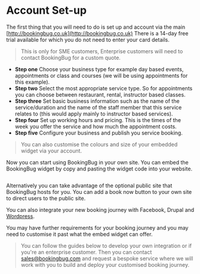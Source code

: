 # Account Set-up
The first thing that you will need to do is set up and account via the main [http://bookingbug.co.uk](http://bookingbug.co.uk) There is a 14-day free trial available for which you do not need to enter your card details.

> This is only for SME customers, Enterprise customers will need to contact BookingBug for a custom quote.

- **Step one** Choose your business type for example day based events, appointments or class and courses (we will be using appointments for this example).
- **Step two** Select the most appropriate service type. So for appointments you can choose between restaurant, rental, instructor based classes.
- **Step three** Set basic business information such as the name of the service/duration and the name of the staff member that this service relates to (this would apply mainly to instructor based services).
- **Step four** Set up working hours and pricing. This is the times of the week you offer the service and how much the appointment costs.
- **Step five** Configure your business and publish you service booking.

> You can also customise the colours and size of your embedded widget via your account.

Now you can start using BookingBug in your own site. You can embed the BookingBug widget by copy and pasting the widget code into your website.

<img src="https://i.imgur.com/Iq5cGbG.png" alt="">

Alternatively you can take advantage of the optional public site that BookingBug hosts for you. You can add a book now button to your own site to direct users to the public site.

You can also integrate your new booking journey with Facebook, Drupal and [Wordpress](https://wordpress.org/plugins/bookingbug/).

You may have further requirements for your booking journey and you may need to customise it past what the embed widget can offer.

> You can follow the guides below to develop your own integration or if you're an enterprise customer. Then you can contact sales@bookingbug.com and request a bespoke service where we will work with you to build and deploy your customised booking journey.